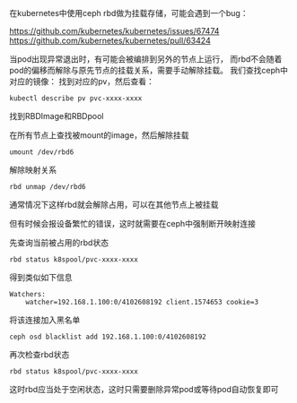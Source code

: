 在kubernetes中使用ceph rbd做为挂载存储，可能会遇到一个bug：

https://github.com/kubernetes/kubernetes/issues/67474
https://github.com/kubernetes/kubernetes/pull/63424

当pod出现异常退出时，有可能会被编排到另外的节点上运行，
而rbd不会随着pod的偏移而解除与原先节点的挂载关系，需要手动解除挂载。
我们查找ceph中对应的镜像：
找到对应的pv，然后查看：

```
kubectl describe pv pvc-xxxx-xxxx
```
找到RBDImage和RBDpool

在所有节点上查找被mount的image，然后解除挂载
```
umount /dev/rbd6
```
解除映射关系
```
rbd unmap /dev/rbd6
```
通常情况下这样rbd就会解除占用，可以在其他节点上被挂载

但有时候会报设备繁忙的错误，这时就需要在ceph中强制断开映射连接

先查询当前被占用的rbd状态
```
rbd status k8spool/pvc-xxxx-xxxx
```
得到类似如下信息
```
Watchers:
    watcher=192.168.1.100:0/4102608192 client.1574653 cookie=3
```
将该连接加入黑名单
```
ceph osd blacklist add 192.168.1.100:0/4102608192
```
再次检查rbd状态
```
rbd status k8spool/pvc-xxxx-xxxx
```
这时rbd应当处于空闲状态，这时只需要删除异常pod或等待pod自动恢复即可
